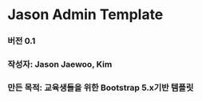 # Jason Admin Template 
### 버전 0.1
### 작성자: Jason Jaewoo, Kim
### 만든 목적: 교육생들을 위한 Bootstrap 5.x기반 템플릿
